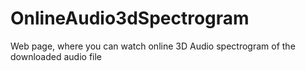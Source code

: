 # OnlineAudio3dSpectrogram
Web page, where you can watch online 3D Audio spectrogram of the downloaded audio file
